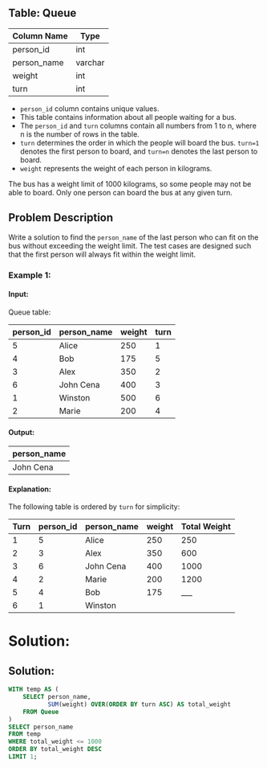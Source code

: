 ## Table: Queue

| Column Name  | Type    |
|--------------|---------|
| person_id    | int     |
| person_name  | varchar |
| weight       | int     |
| turn         | int     |

- `person_id` column contains unique values.
- This table contains information about all people waiting for a bus.
- The `person_id` and `turn` columns contain all numbers from 1 to n, where n is the number of rows in the table.
- `turn` determines the order in which the people will board the bus. `turn=1` denotes the first person to board, and `turn=n` denotes the last person to board.
- `weight` represents the weight of each person in kilograms.

The bus has a weight limit of 1000 kilograms, so some people may not be able to board. Only one person can board the bus at any given turn.

## Problem Description

Write a solution to find the `person_name` of the last person who can fit on the bus without exceeding the weight limit. The test cases are designed such that the first person will always fit within the weight limit.

### Example 1:

#### Input:
Queue table:

| person_id | person_name | weight | turn |
|-----------|-------------|--------|------|
| 5         | Alice       | 250    | 1    |
| 4         | Bob         | 175    | 5    |
| 3         | Alex        | 350    | 2    |
| 6         | John Cena   | 400    | 3    |
| 1         | Winston     | 500    | 6    |
| 2         | Marie       | 200    | 4    |

#### Output:

| person_name |
|-------------|
| John Cena   |

#### Explanation:
The following table is ordered by `turn` for simplicity:

| Turn | person_id | person_name | weight | Total Weight |
|------|-----------|-------------|--------|--------------|
| 1    | 5         | Alice       | 250    | 250          |
| 2    | 3         | Alex        | 350    | 600          |
| 3    | 6         | John Cena   | 400    | 1000         | (last person to board)
| 4    | 2         | Marie       | 200    | 1200         | (cannot board)
| 5    | 4         | Bob         | 175    | ___          |
| 6    | 1         | Winston   


# Solution:
## Solution:

```sql
WITH temp AS (
    SELECT person_name, 
           SUM(weight) OVER(ORDER BY turn ASC) AS total_weight
    FROM Queue
)
SELECT person_name 
FROM temp
WHERE total_weight <= 1000
ORDER BY total_weight DESC
LIMIT 1;